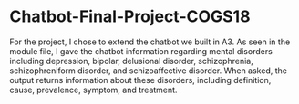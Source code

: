 # Chatbot-Final-Project-COGS18
For the project, I chose to extend the chatbot we built in A3. As seen in the module file, I gave the chatbot information regarding mental disorders including depression, bipolar, delusional disorder, schizophrenia, schizophreniform disorder, and schizoaffective disorder. When asked, the output returns information about these disorders, including definition, cause, prevalence, symptom, and treatment.
